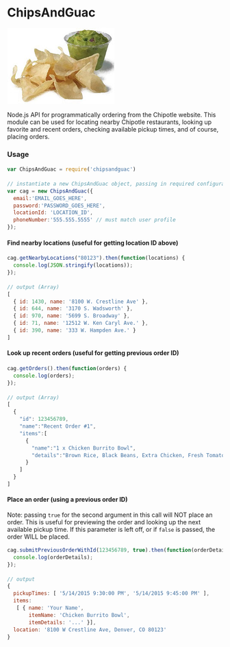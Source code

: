 # ChipsAndGuac

![](img/chipsandguac.jpg)

Node.js API for programmatically ordering from the Chipotle website. This module can be used for locating nearby Chipotle restaurants, looking up favorite and recent orders, checking available pickup times, and of course, placing orders. 

### Usage

```javascript
var ChipsAndGuac = require('chipsandguac')

// instantiate a new ChipsAndGuac object, passing in required configuration and credentials.
var cag = new ChipsAndGuac({
  email:'EMAIL_GOES_HERE', 
  password:'PASSWORD_GOES_HERE', 
  locationId: 'LOCATION_ID', 
  phoneNumber:'555.555.5555' // must match user profile
});
```

#### Find nearby locations (useful for getting location ID above)
```javascript
cag.getNearbyLocations("80123").then(function(locations) {
  console.log(JSON.stringify(locations));
});

// output (Array)
[ 
  { id: 1430, name: '8100 W. Crestline Ave' },
  { id: 644, name: '3170 S. Wadsworth' },
  { id: 970, name: '5699 S. Broadway' },
  { id: 71, name: '12512 W. Ken Caryl Ave.' },
  { id: 390, name: '333 W. Hampden Ave.' } 
]
```

#### Look up recent orders (useful for getting previous order ID)
```javascript
cag.getOrders().then(function(orders) {
  console.log(orders);
});

// output (Array)
[
  {
    "id": 123456789,
    "name":"Recent Order #1",
    "items":[
      {
        "name":"1 x Chicken Burrito Bowl",
        "details":"Brown Rice, Black Beans, Extra Chicken, Fresh Tomato Salsa, Tomatillo-Red Chili Salsa, Cheese"
      }
    ]
  }
]
```

#### Place an order (using a previous order ID)
Note: passing `true` for the second argument in this call will NOT place an order. This is useful for previewing the order and looking up the next available pickup time. If this parameter is left off, or if `false` is passed, the order WILL be placed.
```javascript
cag.submitPreviousOrderWithId(123456789, true).then(function(orderDetails) {
  console.log(orderDetails);
});

// output
{
  pickupTimes: [ '5/14/2015 9:30:00 PM', '5/14/2015 9:45:00 PM' ],
  items:
   [ { name: 'Your Name',
       itemName: 'Chicken Burrito Bowl',
       itemDetails: '...' }],
  location: '8100 W Crestline Ave, Denver, CO 80123' 
}
```

